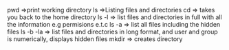 pwd =>print working directory
ls =>Listing files and directories
cd <ENTER> => takes you back to the home directory
ls -l => list files and directories in full with all the information e.g permisions e.t.c
ls -a => list all files including the hidden files
ls -b -la => list files and directories in long format, and user and group is numerically, displays hidden files
mkdir => creates directory

